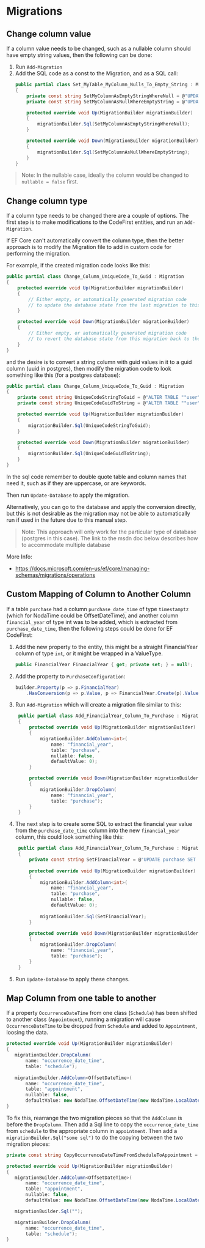 # Migrations

## Change column value
If a column value needs to be changed, such as a nullable column should have empty string values, then the following can be done:

1. Run `Add-Migration`
2. Add the SQL code as a const to the Migration, and as a SQL call:
   ```C#
   public partial class Set_MyTable_MyColumn_Nulls_To_Empty_String : Migration
   {
       private const string SetMyColumnAsEmptyStringWhereNull = @"UPDATE my_table SET my_column = '' WHERE my_column is null;";
       private const string SetMyColumnAsNullWhereEmptyString = @"UPDATE my_table SET my_column = null WHERE my_column = '';";

       protected override void Up(MigrationBuilder migrationBuilder)
       {
           migrationBuilder.Sql(SetMyColumnAsEmptyStringWhereNull);
       }

       protected override void Down(MigrationBuilder migrationBuilder)
       {
           migrationBuilder.Sql(SetMyColumnAsNullWhereEmptyString);
       }
   }
   ```

> Note:
> In the nullable case, ideally the column would be changed to `nullable = false` first.


## Change column type
If a column type needs to be changed there are a couple of options.
The first step is to make modifications to the CodeFirst entities, and run an `Add-Migration`.

If EF Core can't automatically convert the column type, then the better approach is to modify the Migration file to add in custom code for performing the migration.

For example, if the created migration code looks like this:
```C#
public partial class Change_Column_UniqueCode_To_Guid : Migration
{
    protected override void Up(MigrationBuilder migrationBuilder)
    {
        // Either empty, or automatically generated migration code
        // to update the database state from the last migration to this one.
    }

    protected override void Down(MigrationBuilder migrationBuilder)
    {
        // Either empty, or automatically generated migration code
        // to revert the database state from this migration back to the last one.
    }
}
```
and the desire is to convert a string column with guid values in it to a guid column (uuid in postgres), then modify the migration code to look something like this (for a postgres database):
```C#
public partial class Change_Column_UniqueCode_To_Guid : Migration
{
    private const string UniqueCodeStringToGuid = @"ALTER TABLE ""user"" ALTER COLUMN unique_code TYPE uuid USING unique_code::uuid;";
    private const string UniqueCodeGuidToString = @"ALTER TABLE ""user"" ALTER COLUMN unique_code TYPE text USING unique_code::text;";

    protected override void Up(MigrationBuilder migrationBuilder)
    {
        migrationBuilder.Sql(UniqueCodeStringToGuid);
    }

    protected override void Down(MigrationBuilder migrationBuilder)
    {
        migrationBuilder.Sql(UniqueCodeGuidToString);
    }
}
```
In the sql code remember to double quote table and column names that need it, such as if they are uppercase, or are keywords.

Then run `Update-Database` to apply the migration.

Alternatively, you can go to the database and apply the conversion directly, but this is not desirable as
the migration may not be able to automatically run if used in the future due to this manual step.

> Note:
> This approach will only work for the particular type of database (postgres in this case).
> The link to the msdn doc below describes how to accommodate multiple database 

More Info:
 - https://docs.microsoft.com/en-us/ef/core/managing-schemas/migrations/operations


## Custom Mapping of Column to Another Column

If a table `purchase` had a column `purchase_date_time` of type `timestamptz` (which for NodaTime could be OffsetDateTime), and another column `financial_year` of type int was to be added, which is extracted from `purchase_date_time`, then the following steps could be done for EF CodeFirst:


1. Add the new property to the entity, this might be a straight FinancialYear column of type `int`, or it might be wrapped in a ValueType.
   ```C#
   public FinancialYear FinancialYear { get; private set; } = null!;
   ```

2. Add the property to `PurchaseConfiguration`:
   ```C#
   builder.Property(p => p.FinancialYear)
       .HasConversion(p => p.Value, p => FinancialYear.Create(p).Value);
   ```

3. Run `Add-Migration` which will create a migration file similar to this:
   ```C#
    public partial class Add_FinancialYear_Column_To_Purchase : Migration
    {
        protected override void Up(MigrationBuilder migrationBuilder)
        {
            migrationBuilder.AddColumn<int>(
                name: "financial_year",
                table: "purchase",
                nullable: false,
                defaultValue: 0);
        }

        protected override void Down(MigrationBuilder migrationBuilder)
        {
            migrationBuilder.DropColumn(
                name: "financial_year",
                table: "purchase");
        }
    }
   ```
   
4. The next step is to create some SQL to extract the financial year value from the `purchase_date_time` column into the new `financial_year` column, this could look something like this:
   ```C#
    public partial class Add_FinancialYear_Column_To_Purchase : Migration
    {
        private const string SetFinancialYear = @"UPDATE purchase SET financial_year = EXTRACT(year FROM (purchase_date_time + INTERVAL '9 months'));";
    
        protected override void Up(MigrationBuilder migrationBuilder)
        {
            migrationBuilder.AddColumn<int>(
                name: "financial_year",
                table: "purchase",
                nullable: false,
                defaultValue: 0);
                                
            migrationBuilder.Sql(SetFinancialYear);
        }

        protected override void Down(MigrationBuilder migrationBuilder)
        {
            migrationBuilder.DropColumn(
                name: "financial_year",
                table: "purchase");
        }
    }
   ```

5. Run `Update-Database` to apply these changes.

## Map Column from one table to another
If a property `OccurrenceDateTime` from one class (`Schedule`) has been shifted to another class (`Appointment`), running a migration will cause `OccurrenceDateTime` to be dropped from `Schedule` and added to `Appointment`, loosing the data.

```C#
protected override void Up(MigrationBuilder migrationBuilder)
{
   migrationBuilder.DropColumn(
       name: "occurrence_date_time",
       table: "schedule");
       
   migrationBuilder.AddColumn<OffsetDateTime>(
       name: "occurrence_date_time",
       table: "appointment",
       nullable: false,
       defaultValue: new NodaTime.OffsetDateTime(new NodaTime.LocalDateTime(1, 1, 1, 0, 0), NodaTime.Offset.FromHours(0)));
}
```

To fix this, rearrange the two migration pieces so that the `AddColumn` is before the `DropColumn`. Then add a Sql line to copy the `occurrence_date_time` from `schedule` to the appropriate column in `appointment`. Then add a `migrationBuilder.Sql("some sql")` to do the copying between the two migration pieces:

```C#
private const string CopyOccurrenceDateTimeFromScheduleToAppointment = "";

protected override void Up(MigrationBuilder migrationBuilder)
{
   migrationBuilder.AddColumn<OffsetDateTime>(
       name: "occurrence_date_time",
       table: "appointment",
       nullable: false,
       defaultValue: new NodaTime.OffsetDateTime(new NodaTime.LocalDateTime(1, 1, 1, 0, 0), NodaTime.Offset.FromHours(0)));

   migrationBuilder.Sql("");

   migrationBuilder.DropColumn(
       name: "occurrence_date_time",
       table: "schedule");
}
```

